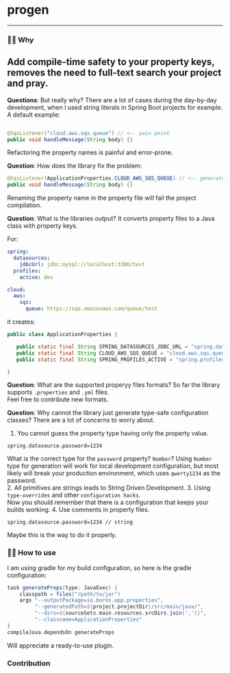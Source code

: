 # progen
---
### 👨‍💻 Why
Add compile-time safety to your property keys, 
removes the need to full-text search your project and pray.
---

**Questions**: But really why?
There are a lot of cases during the day-by-day development, when I used string literals 
in Spring Boot projects for example.  
A default example:
```java

@SqsListener("cloud.aws.sqs.queue") // <-- pain point 
public void handleMessage(String body) {}
```

Refactoring the property names is painful and error-prone.  

**Question**: How does the library fix the problem:
```java
@SqsListener(ApplicationProperties.CLOUD_AWS_SQS_QUEUE) // <-- generated safe code
public void handleMessage(String body) {}
```
Renaming the property name in the property file will fail the project compilation.

**Question**: What is the libraries output?
It converts property files to a Java class with property keys.

For:
```yaml
spring:
  datasources:
    jdbcUrl: jdbc:mysql://localhost:3306/test
  profiles:
    active: dev

cloud:
  aws:
    sqs:
      queue: https://sqs.amazonaws.com/queue/test
```
it creates:
```java
public class ApplicationProperties {

   public static final String SPRING_DATASOURCES_JDBC_URL = "spring.datasources.jdbcUrl";
   public static final String CLOUD_AWS_SQS_QUEUE = "cloud.aws.sqs.queue";
   public static final String SPRING_PROFILES_ACTIVE = "spring.profiles.active";

}

```
**Question**: What are the supported properyy files formats?
So far the library supports `.properties` and `.yml` files.  
Feel free to contribute new formats.

**Question**: Why cannot the library just generate type-safe configuration classes?
There are a lot of concerns to worry about.  

1. You cannot guess the property type having only the property value.  
```properties
spring.datasource.password=1234
``` 
What is the correct type for the `password` property? `Number`?
Using `Number` type for generation will work for local development configuration,
but most likely will break your production environment, which uses `qwerty1234` as the password.  
2. All primitives are strings leads to String Driven Development.
3. Using `type-overrides` and other `configuration hacks`.  
Now you should remember that there is a configuration that keeps your builds working.
4. Use comments in property files.
```properties
spring.datasource.password=1234 // string
```
Maybe this is the way to do it properly.

### 👨‍💻 How to use
I am using gradle for my build configuration, so here is the gradle configuration:
```groovy
task generateProps(type: JavaExec) {
    classpath = files("/path/to/jar")
    args "--outputPackage=io.boros.app.properties",
         "--generatedPath=${project.projectDir}/src/main/java/",
         "--dirs=${sourceSets.main.resources.srcDirs.join(',')}",
         "--classname=ApplicationProperties"
}
compileJava.dependsOn generateProps
```
Will appreciate a ready-to-use plugin.

### Contribution
